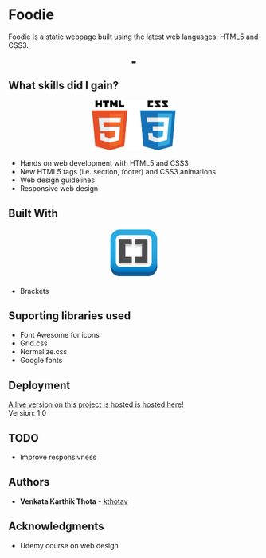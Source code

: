 # Foodie

Foodie is a static webpage built using the latest web languages: HTML5 and CSS3. 

<p align="center">
<img src="https://github.com/kthotav/Foodie/blob/master/screenshots/homepage.png" alt="homepage picture" height="4g00px">
</p>

## What skills did I gain?

<p align="center">
<img src="https://github.com/kthotav/Foodie/blob/master/screenshots/html5css3.png" alt="homepage picture" height="100px">
</p>

* Hands on web development with HTML5 and CSS3
* New HTML5 tags (i.e. section, footer) and CSS3 animations 
* Web design guidelines
* Responsive web design


## Built With

<p align="center">
<img src="https://github.com/kthotav/Foodie/blob/master/screenshots/brackets.png" alt="homepage picture" height="100px">
</p>

* Brackets

## Suporting libraries used

* Font Awesome for icons
* Grid.css
* Normalize.css
* Google fonts


## Deployment

[A live version on this project is hosted is hosted here!](https://kthotav.github.io/Foodie/)  
Version: 1.0


## TODO

* Improve responsivness


## Authors

* **Venkata Karthik Thota** - [kthotav](https://github.com/kthotav)


## Acknowledgments

* Udemy course on web design


